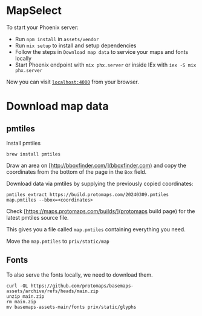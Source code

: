 # MapSelect

To start your Phoenix server:

  * Run `npm install` in `assets/vendor`
  * Run `mix setup` to install and setup dependencies
  * Follow the steps in `Download map data` to service your maps and fonts locally
  * Start Phoenix endpoint with `mix phx.server` or inside IEx with `iex -S mix phx.server`

Now you can visit [`localhost:4000`](http://localhost:4000) from your browser.

# Download map data

## pmtiles

Install pmtiles

```shell
brew install pmtiles
```

Draw an area on [http://bboxfinder.com/](bboxfinder.com) and copy the
coordinates from the bottom of the page in the `Box` field.

Download data via pmtiles by supplying the previously copied coordinates:

```shell
pmtiles extract https://build.protomaps.com/20240309.pmtiles map.pmtiles --bbox=<coordinates>
```

Check [https://maps.protomaps.com/builds/](protomaps build page) for the latest pmtiles source file.

This gives you a file called `map.pmtiles` containing everything you need.

Move the `map.pmtiles` to `priv/static/map`

## Fonts

To also serve the fonts locally, we need to download them.

```shell
curl -OL https://github.com/protomaps/basemaps-assets/archive/refs/heads/main.zip
unzip main.zip
rm main.zip
mv basemaps-assets-main/fonts priv/static/glyphs
```
